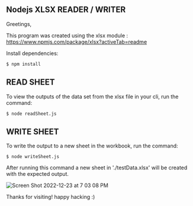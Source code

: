 ## Nodejs XLSX READER / WRITER

Greetings, 

This program was created using the xlsx module : https://www.npmjs.com/package/xlsx?activeTab=readme

Install dependencies: 
```
$ npm install
```
## READ SHEET

To view the outputs of the data set from the xlsx file in your cli, run the command: 
```
$ node readSheet.js
```
## WRITE SHEET

To write the output to a new sheet in the workbook, run the command:
```
$ node writeSheet.js
```

After running this command a new sheet in './testData.xlsx' will be created with the expected output.

![Screen Shot 2022-12-23 at 7 03 08 PM](https://user-images.githubusercontent.com/86433181/209417359-c1515dae-a36e-4ddc-90d2-645e3cc2c53c.png)

Thanks for visiting! happy hacking :)

